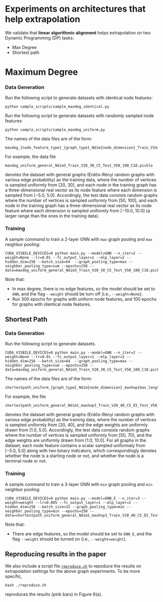 # Experiments on architectures that help extrapolation
We validate that **linear algorithmic alignment** helps extrapolation on two Dynamic Programming (DP) tasks: 
- Max Degree 
- Shortest path 

# Maximum Degree

### Data Generation

Run the following script to generate datasets with identical node features:

```
python sample_scripts/sample_maxdeg_identical.py
```

Run the following script to generate datasets with randomly sampled node features:

```
python sample_scripts/sample_maxdeg_uniform.py
```

The names of the data files are of the form:
```
maxdeg_{node_feature_type}_{graph_type}_Ndim{node_dimension}_Train_V{min_num_of_vertices_in_train}_{max_num_of_vertices_in_train}_C{train_node_feature_range}_Test_V{min_num_of_vertices_in_test}_{max_num_of_vertices_in_test}_C{test_node_feature_range}.pickle`
```

For example, the data file
```
maxdeg_uniform_general_Ndim3_Train_V20_30_C5_Test_V50_100_C10.pickle 
```
denotes the dataset with general graphs (Erdős–Rényi random graphs with various edge probability) as the training data, where the number of vertices is sampled uniformly from [20, 30], and each node in the training graph has a three-dimensional real vector as its node feature where each dimension is sampled from [−5.0, 5.0]. Accordingly, the test data consists random graphs where the number of vertices is sampled uniformly from [50, 100], and each node in the training graph has a three-dimensional real vector as its node feature where each dimension is sampled uniformly from [−10.0, 10.0] (a larger range than the ones in the training data). 


### Training
A sample command to train a 2-layer GNN with `max` graph pooling and `max` neighbor pooling:

```
CUDA_VISBILE_DEVICES=0 python main.py --model=GNN --n_iter=2 --weight=None --lr=0.01 --fc_output_layer=1 --mlp_layer=2 --hidden_dim=256 --batch_size=64  --graph_pooling_type=max --neighbor_pooling_type=sum --epochs=250 --data=maxdeg_uniform_general_Ndim3_Train_V20_30_C5_Test_V50_100_C10.pickle
``` 

Note that:
- In max degree, there is no edge features, so the model should be set to `GNN`, and the  flag `--weight` should be turn off (i.e., `--weight=None`).
- Run 300 epochs for graphs with uniform node features, and 100 epochs for graphs with identical node features.

## Shortest Path

### Data Generation
Run the following script to generate datasets.

```
CUDA_VISBILE_DEVICES=0 python main.py --model=GNN --n_iter=2 --weight=None --lr=0.01 --fc_output_layer=1 --mlp_layer=2 --hidden_dim=256 --batch_size=64  --graph_pooling_type=max --neighbor_pooling_type=sum --epochs=250 --data=maxdeg_uniform_general_Ndim3_Train_V20_30_C5_Test_V50_100_C10.pickle 
```

The names of the data files are of the form:
```
shortestpath_uniform_{graph_type}_Ndim{node_dimension}_maxhop{max_length_of_the_shortest_path}_Train_V{min_num_of_vertices_in_train}_{max_num_of_vertices_in_train}_C{train_node_feature_range}_E{max_edge_weight_in_train}_Test_V{min_num_of_vertices_in_test}_{max_num_of_vertices_in_test}_C{test_node_feature_range}_E{max_edge_weight_in_test}
```

For example, the file
```
shortestpath_uniform_general_Ndim1_maxhop3_Train_V20_40_C5_E5_Test_V50_70_C5_E10.pickle
```
denotes the dataset with general graphs (Erdős–Rényi random graphs with various edge probability) as the training data, where the number of vertices is sampled uniformly from [20, 40], and the edge weights are uniformly drawn from [1.0, 5.0]. Accordingly, the test data consists random graphs where the number of vertices is sampled uniformly from [50, 70], and the edge weights are uniformly drawn from [1.0, 10.0].
For all graphs in the dataset, each node feature contains a scalar sampled uniformaly from [−5.0, 5.0] along with two binary indicators, which correspondingly denotes whether the node is a starting node or not, and whether the node is a terminal node or not.

### Training
A sample command to train a 3-layer GNN with `min` graph pooling and `min` neighbor pooling:
```
CUDA_VISBILE_DEVICES=0 python main.py --model=GNN_E --n_iter=3 --weight=weight --lr=0.005 --fc_output_layer=1 --mlp_layer=2 --hidden_dim=256 --batch_size=32 --graph_pooling_type=min --neighbor_pooling_type=min --epochs=250 --data=shortestpath_uniform_general_Ndim1_maxhop3_Train_V20_40_C5_E5_Test_V50_70_C5_E10.pickle
``` 

Note that:
- There are edge features,  so the model should be set to `GNN_E`, and the flag `--weight` should be turned on (i.e., `--weight=weight`).

## Reproducing results in the paper
We also include a script file [`reproduce.sh`](./reproduce.sh) to repoduce the results on extrapolation settings for the above graph experiments. To be more specific,
```
bash ./reproduce.sh
```
reproduces the results (pink bars) in Figure 6(a).
